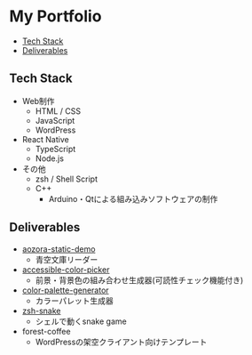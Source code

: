 # My Portfolio

- [Tech Stack](#tech-stack)
- [Deliverables](#deliverables)

## Tech Stack
- Web制作
  - HTML / CSS
  - JavaScript
  - WordPress
- React Native
  - TypeScript
  - Node.js
- その他
  - zsh / Shell Script
  - C++
    - Arduino・Qtによる組み込みソフトウェアの制作

## Deliverables
- [aozora-static-demo](https://github.com/signothecat/aozora-static-demo)
  - 青空文庫リーダー
- [accessible-color-picker](https://github.com/signothecat/accessible-color-picker)
  - 前景・背景色の組み合わせ生成器(可読性チェック機能付き)
- [color-palette-generator](https://github.com/signothecat/color-palette-generator)
  - カラーパレット生成器
- [zsh-snake](https://github.com/signothecat/zshsnake)
  - シェルで動くsnake game
- forest-coffee
  - WordPressの架空クライアント向けテンプレート
